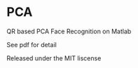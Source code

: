 # PCA
QR based PCA Face Recognition on Matlab

See pdf for detail 

Released under the MIT liscense
